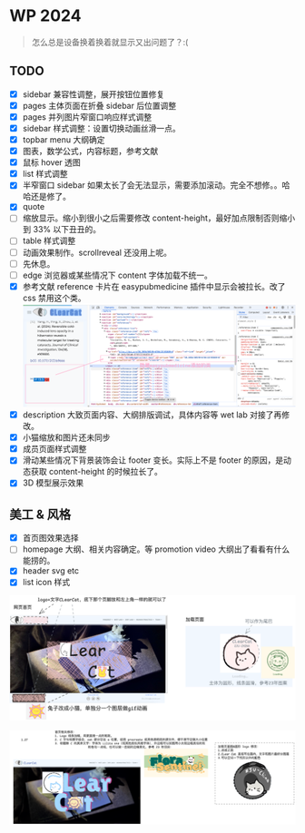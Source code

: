 # WP 2024

> 怎么总是设备换着换着就显示又出问题了？:(

## TODO

- [x] sidebar 兼容性调整，展开按钮位置修复
- [x] pages 主体页面在折叠 sidebar 后位置调整
- [x] pages 并列图片窄窗口响应样式调整
- [x] sidebar 样式调整：设置切换动画丝滑一点。
- [x] topbar menu 大纲确定
- [x] 图表，数学公式，内容标题，参考文献
- [x] 鼠标 hover 透图
- [x] list 样式调整
- [x] 半窄窗口 sidebar 如果太长了会无法显示，需要添加滚动。完全不想修。。哈哈还是修了。
- [x] quote
- [ ] 缩放显示。缩小到很小之后需要修改 content-height，最好加点限制否则缩小到 33% 以下丑丑的。
- [ ] table 样式调整
- [ ] 动画效果制作。scrollreveal 还没用上呢。
- [ ] 先休息。
- [ ] edge 浏览器或某些情况下 content 字体加载不统一。
- [x] 参考文献 reference 卡片在 easypubmedicine 插件中显示会被拉长。改了 css 禁用这个类。
![alt text](img/README/image-3.png)
- [x] description 大致页面内容、大纲排版调试，具体内容等 wet lab 对接了再修改。
- [x] 小猫缩放和图片还未同步
- [x] 成员页面样式调整
- [x] 滑动某些情况下背景装饰会让 footer 变长。实际上不是 footer 的原因，是动态获取 content-height 的时候拉长了。
- [x] 3D 模型展示效果

## 美工 & 风格

- [x] 首页图效果选择
- [ ] homepage 大纲、相关内容确定。等 promotion video 大纲出了看看有什么能捞的。
- [x] header svg etc
- [x] list icon 样式

![alt text](img/README/image-1.png)

![alt text](img/README/image-2.png)
